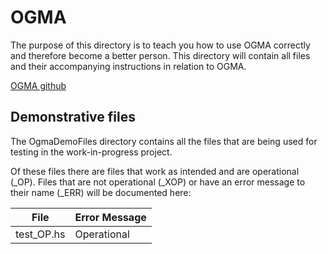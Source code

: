 # OGMA

The purpose of this directory is to teach you how to use OGMA correctly and therefore become a better person.
This directory will contain all files and their accompanying instructions in relation to OGMA.

[OGMA github](https://github.com/nasa/ogma)

## Demonstrative files

The OgmaDemoFiles directory contains all the files that are being used for testing in the work-in-progress project.

Of these files there are files that work as intended and are operational (_OP).
Files that are not operational (_XOP) or have an error message to their name (_ERR) will be documented here:

| File | Error Message |
| ----------- | ----------- |
| test_OP.hs  | Operational |
